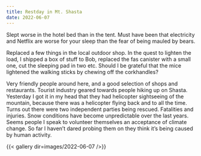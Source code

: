 ```yaml
---
title: Restday in Mt. Shasta
date: 2022-06-07
---
```


Slept worse in the hotel bed than in the tent. Must have been that electricity and Netflix are worse for your sleep than the fear of being mauled by bears.

Replaced a few things in the local outdoor shop. In the quest to lighten the load, I shipped a box of stuff to Bob, replaced the fas canister with a small one, cut the sleeping pad in two etc.
Should I be grateful that the mice lightened the walking sticks by chewing off the corkhandles?

Very friendly people around here, and a good selection of shops and restaurants. Tourist industry geared towards people hiking up on Shasta. Yesterday I got it in my head that they had helicopter sightseeing of the mountain, because there was a helicopter flying back and to all the time. Turns out there were two independent parties being rescued. Fatalities and injuries. Snow conditions have become unpredictable over the last years. 
Seems people I speak to volunteer themselves an acceptance of climate change. So far I haven’t dared probing them on they think it’s being caused by human activity. 

{{< gallery dir=images/2022-06-07 />}}